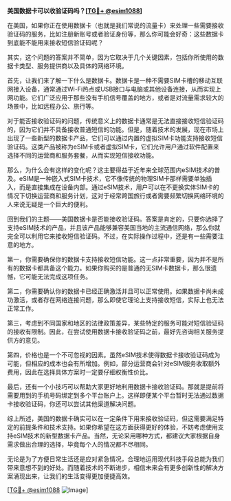 **美国数据卡可以收验证码吗？[[TG💪+ @esim1088](https://t.me/s/esim1088)]**

在美国，如果你正在使用数据卡（也就是我们常说的流量卡）来处理一些需要接收验证码的服务，比如注册新账号或者验证身份等，那么你可能会好奇：这些数据卡到底能不能用来接收短信验证码呢？

其实，这个问题的答案并不简单，因为它取决于几个关键因素，包括你所使用的数据卡类型、服务提供商以及具体的网络环境。

首先，让我们来了解一下什么是数据卡。数据卡是一种不需要SIM卡槽的移动互联网接入设备，通常通过Wi-Fi热点或USB接口与电脑或其他设备连接，从而实现上网功能。它们广泛应用于那些没有手机信号覆盖的地方，或者是对流量需求较大的场景中，比如远程办公、旅行等。

对于能否接收验证码的问题，传统意义上的数据卡通常是无法直接接收短信验证码的，因为它们并不具备接收普通短信的功能。但是，随着技术的发展，现在市场上出现了一些新型的数据卡产品，它们可以通过内置的虚拟SIM卡功能支持接收短信验证码。这类产品被称为eSIM卡或者虚拟SIM卡，它们允许用户通过软件配置来选择不同的运营商和服务套餐，从而实现短信接收功能。

那么，为什么会有这样的变化呢？这主要得益于近年来全球范围内eSIM技术的普及。eSIM是一种嵌入式SIM卡技术，它不像传统的物理SIM卡那样需要单独插入，而是直接集成在设备内部。通过eSIM技术，用户可以在不更换实体SIM卡的情况下切换运营商和服务计划，这对于经常跨国旅行或者需要频繁切换网络环境的人来说无疑是一个巨大的便利。

回到我们的主题——美国数据卡是否能接收验证码。答案是肯定的，只要你选择了支持eSIM技术的产品，并且该产品能够兼容美国当地的主流通信网络，那么你就完全可以利用它来接收短信验证码。不过，在实际操作过程中，还是有一些需要注意的地方。

第一，你需要确保你的数据卡支持接收短信功能。这一点非常重要，因为并不是所有的数据卡都具备这个能力。如果你购买的是普通的无SIM卡数据卡，那么很遗憾，它可能无法完成这项任务。

第二，你需要确认你的数据卡已经正确激活并且可以正常使用。如果数据卡尚未成功激活，或者存在网络连接问题，那么即使它理论上支持接收短信，实际上也无法正常工作。

第三，考虑到不同国家和地区的法律政策差异，某些特定的服务可能对短信验证码的接收有限制。因此，在尝试使用数据卡接收验证码之前，最好先咨询相关服务提供方的意见。

第四，价格也是一个不可忽视的因素。虽然eSIM技术使得数据卡接收验证码成为可能，但相应的成本也会有所增加。例如，部分运营商会针对eSIM服务收取额外费用，因此在选择具体方案时一定要仔细权衡性价比。

最后，还有一个小技巧可以帮助大家更好地利用数据卡接收验证码。那就是提前将需要用到的手机号码绑定到多个平台账户上。这样即便某个平台暂时无法通过数据卡接收验证码，你还可以尝试其他渠道解决问题。

综上所述，美国的数据卡确实可以在一定条件下用来接收验证码，但这需要满足特定的前提条件和技术支持。如果你希望在这方面获得更好的体验，不妨考虑使用支持eSIM技术的新型数据卡产品。当然，无论采用哪种方式，都建议大家根据自身需求做出合理的选择，毕竟每个人的情况都不尽相同。

无论是为了方便日常生活还是应对紧急情况，合理地运用现代科技手段总能为我们带来意想不到的好处。而随着技术的不断进步，相信未来会有更多创新性的解决方案涌现出来，让我们的生活变得更加便捷高效。

[[TG💪+ @esim1088](https://t.me/s/esim1088) ![Image](https://i.postimg.cc/4NQfJmqS/Snipaste-2025-05-13-00-14-12.png)]